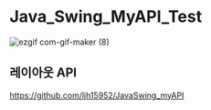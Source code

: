 # Java_Swing_MyAPI_Test
![ezgif com-gif-maker (8)](https://user-images.githubusercontent.com/26569299/122262257-3032e400-cf10-11eb-9960-312d59eeb841.gif)

## 레이아웃 API
https://github.com/ljh15952/JavaSwing_myAPI
